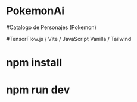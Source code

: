 # PokemonAi

#Catalogo de Personajes (Pokemon)

#TensorFlow.js / Vite / JavaScript Vanilla / Tailwind

# npm install
# npm run dev 
